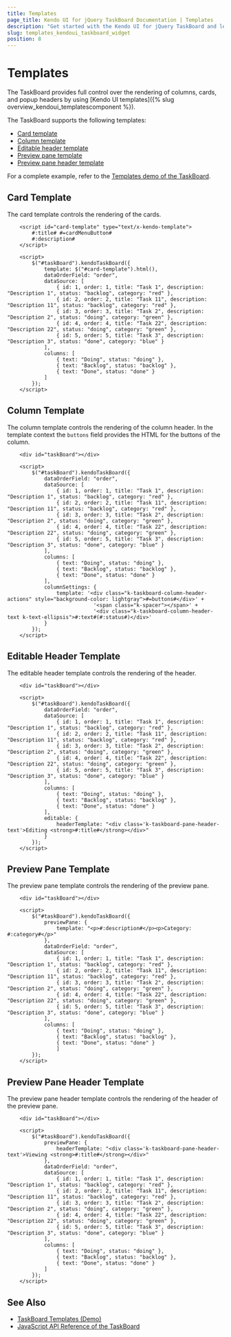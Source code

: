 ```yaml
---
title: Templates
page_title: Kendo UI for jQuery TaskBoard Documentation | Templates
description: "Get started with the Kendo UI for jQuery TaskBoard and learn how to customize its templates."
slug: templates_kendoui_taskboard_widget
position: 8
---
```


# Templates

The TaskBoard provides full control over the rendering of columns, cards, and popup headers by using [Kendo UI templates]({% slug overview_kendoui_templatescomponent %}).

The TaskBoard supports the following templates:

* [Card template](#card-template)
* [Column template](#column-template)
* [Editable header template](#editable-header-template)
* [Preview pane template](#preview-pane-template)
* [Preview pane header template](#preview-pane-header-template)

For a complete example, refer to the [Templates demo of the TaskBoard](https://demos.telerik.com/kendo-ui/taskboard/templates).

## Card Template

The card template controls the rendering of the cards.

```dojo
    <script id="card-template" type="text/x-kendo-template">
        #:title# #=cardMenuButton#
        #:description#  
    </script> 

    <script> 
        $("#taskBoard").kendoTaskBoard({ 
            template: $("#card-template").html(), 
            dataOrderField: "order", 
            dataSource: [ 
                { id: 1, order: 1, title: "Task 1", description: "Description 1", status: "backlog", category: "red" }, 
                { id: 2, order: 2, title: "Task 11", description: "Description 11", status: "backlog", category: "red" }, 
                { id: 3, order: 3, title: "Task 2", description: "Description 2", status: "doing", category: "green" }, 
                { id: 4, order: 4, title: "Task 22", description: "Description 22", status: "doing", category: "green" }, 
                { id: 5, order: 5, title: "Task 3", description: "Description 3", status: "done", category: "blue" }
            ], 
            columns: [ 
                { text: "Doing", status: "doing" }, 
                { text: "Backlog", status: "backlog" }, 
                { text: "Done", status: "done" } 
            ] 
        }); 
    </script>
```

## Column Template

The column template controls the rendering of the column header. In the template context the `buttons` field provides the HTML for the buttons of the column.

```dojo
    <div id="taskBoard"></div>

    <script>
        $("#taskBoard").kendoTaskBoard({
            dataOrderField: "order",
            dataSource: [
                { id: 1, order: 1, title: "Task 1", description: "Description 1", status: "backlog", category: "red" },
                { id: 2, order: 2, title: "Task 11", description: "Description 11", status: "backlog", category: "red" },
                { id: 3, order: 3, title: "Task 2", description: "Description 2", status: "doing", category: "green" },
                { id: 4, order: 4, title: "Task 22", description: "Description 22", status: "doing", category: "green" },
                { id: 5, order: 5, title: "Task 3", description: "Description 3", status: "done", category: "blue" }
            ],
            columns: [
                { text: "Doing", status: "doing" },
                { text: "Backlog", status: "backlog" },
                { text: "Done", status: "done" }
            ],
            columnSettings: {
                template: '<div class="k-taskboard-column-header-actions" style="background-color: lightgray">#=buttons#</div>' + 
                            '<span class="k-spacer"></span>' + 
                            '<div class="k-taskboard-column-header-text k-text-ellipsis">#:text#(#:status#)</div>'
            }
        });
    </script>
```

## Editable Header Template

The editable header template controls the rendering of the header.

```dojo
    <div id="taskBoard"></div>

    <script>
        $("#taskBoard").kendoTaskBoard({
            dataOrderField: "order",
            dataSource: [
                { id: 1, order: 1, title: "Task 1", description: "Description 1", status: "backlog", category: "red" },
                { id: 2, order: 2, title: "Task 11", description: "Description 11", status: "backlog", category: "red" },
                { id: 3, order: 3, title: "Task 2", description: "Description 2", status: "doing", category: "green" },
                { id: 4, order: 4, title: "Task 22", description: "Description 22", status: "doing", category: "green" },
                { id: 5, order: 5, title: "Task 3", description: "Description 3", status: "done", category: "blue" }
            ],
            columns: [
                { text: "Doing", status: "doing" },
                { text: "Backlog", status: "backlog" },
                { text: "Done", status: "done" }
            ],
            editable: {
                headerTemplate: "<div class='k-taskboard-pane-header-text'>Editing <strong>#:title#</strong></div>"
            }
        });
    </script>
```

## Preview Pane Template

The preview pane template controls the rendering of the preview pane.

```dojo
    <div id="taskBoard"></div>

    <script>
        $("#taskBoard").kendoTaskBoard({
            previewPane: {
                template: "<p>#:description#</p><p>Category: #:category#</p>"
            },
            dataOrderField: "order",
            dataSource: [
                { id: 1, order: 1, title: "Task 1", description: "Description 1", status: "backlog", category: "red" },
                { id: 2, order: 2, title: "Task 11", description: "Description 11", status: "backlog", category: "red" },
                { id: 3, order: 3, title: "Task 2", description: "Description 2", status: "doing", category: "green" },
                { id: 4, order: 4, title: "Task 22", description: "Description 22", status: "doing", category: "green" },
                { id: 5, order: 5, title: "Task 3", description: "Description 3", status: "done", category: "blue" }
            ],
            columns: [
                { text: "Doing", status: "doing" },
                { text: "Backlog", status: "backlog" },
                { text: "Done", status: "done" }
                ]
        });
    </script>
```

## Preview Pane Header Template

The preview pane header template controls the rendering of the header of the preview pane.

```dojo
    <div id="taskBoard"></div>

    <script>
        $("#taskBoard").kendoTaskBoard({
            previewPane: {
                headerTemplate: "<div class='k-taskboard-pane-header-text'>Viewing <strong>#:title#</strong></div>"
            },
            dataOrderField: "order",
            dataSource: [
                { id: 1, order: 1, title: "Task 1", description: "Description 1", status: "backlog", category: "red" },
                { id: 2, order: 2, title: "Task 11", description: "Description 11", status: "backlog", category: "red" },
                { id: 3, order: 3, title: "Task 2", description: "Description 2", status: "doing", category: "green" },
                { id: 4, order: 4, title: "Task 22", description: "Description 22", status: "doing", category: "green" },
                { id: 5, order: 5, title: "Task 3", description: "Description 3", status: "done", category: "blue" }
            ],
            columns: [
                { text: "Doing", status: "doing" },
                { text: "Backlog", status: "backlog" },
                { text: "Done", status: "done" }
            ]
        });
    </script>
```

## See Also

* [TaskBoard Templates (Demo)](https://demos.telerik.com/kendo-ui/taskboard/templates)
* [JavaScript API Reference of the TaskBoard](/api/javascript/ui/taskboard)
